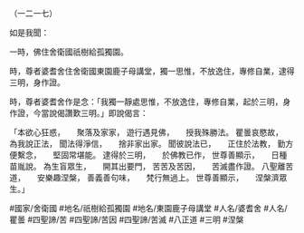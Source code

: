 （一二一七）

如是我聞：

一時，佛住舍衛國祇樹給孤獨園。

時，尊者婆耆舍住舍衛國東園鹿子母講堂，獨一思惟，不放逸住，專修自業，逮得三明，身作證。

時，尊者婆耆舍作是念：「我獨一靜處思惟，不放逸住，專修自業，起於三明，身作證，今當說偈讚歎三明。」即說偈言：

「本欲心狂惑，　　聚落及家家，
遊行遇見佛，　　授我殊勝法。
瞿曇哀愍故，　　為我說正法，
聞法得淨信，　　捨非家出家。
聞彼說法已，　　正住於法教，
勤方便繫念，　　堅固常堪能。
逮得於三明，　　於佛教已作，
世尊善顯示，　　日種苗胤說。
為生盲眾生，　　開其出要門，
苦苦及苦因，　　苦滅盡作證。
八聖離苦道，　　安樂趣涅槃，
善義善句味，　　梵行無過上。
世尊善顯示，　　涅槃濟眾生。」

#國家/舍衛國
#地名/祇樹給孤獨園
#地名/東園鹿子母講堂
#人名/婆耆舍
#人名/瞿曇
#四聖諦/苦
#四聖諦/苦因
#四聖諦/苦滅
#八正道
#三明
#涅槃
